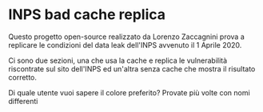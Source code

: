 # INPS bad cache replica
Questo progetto open-source realizzato da Lorenzo Zaccagnini prova a replicare le condizioni del data leak dell'INPS avvenuto il 1 Aprile 2020.

Ci sono due sezioni, una che usa la cache e replica le vulnerabilità riscontrate sul sito dell'INPS ed un'altra senza cache che mostra il risultato corretto.

Di quale utente vuoi sapere il colore preferito?
Provate più volte con nomi differenti
